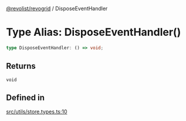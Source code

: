 [@revolist/revogrid](README.md) / DisposeEventHandler

# Type Alias: DisposeEventHandler()

```ts
type DisposeEventHandler: () => void;
```

## Returns

`void`

## Defined in

[src/utils/store.types.ts:10](https://github.com/revolist/revogrid/blob/a84fead7f1878a976ea465cbf9b4f0472345b7b1/src/utils/store.types.ts#L10)
